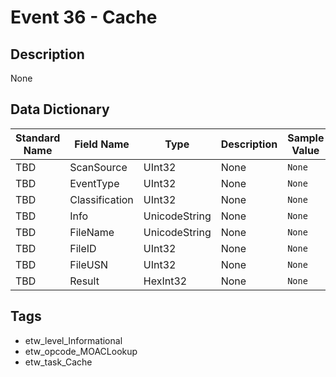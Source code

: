 # Event 36 - Cache

## Description
None

## Data Dictionary
|Standard Name|Field Name|Type|Description|Sample Value|
|---|---|---|---|---|
|TBD|ScanSource|UInt32|None|`None`|
|TBD|EventType|UInt32|None|`None`|
|TBD|Classification|UInt32|None|`None`|
|TBD|Info|UnicodeString|None|`None`|
|TBD|FileName|UnicodeString|None|`None`|
|TBD|FileID|UInt32|None|`None`|
|TBD|FileUSN|UInt32|None|`None`|
|TBD|Result|HexInt32|None|`None`|

## Tags
* etw_level_Informational
* etw_opcode_MOACLookup
* etw_task_Cache